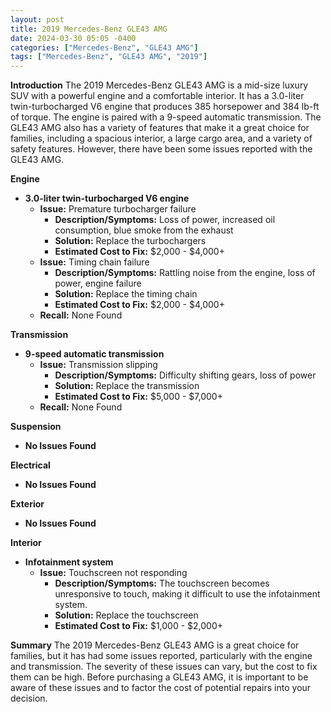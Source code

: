 ```yaml
---
layout: post
title: 2019 Mercedes-Benz GLE43 AMG
date: 2024-03-30 05:05 -0400
categories: ["Mercedes-Benz", "GLE43 AMG"]
tags: ["Mercedes-Benz", "GLE43 AMG", "2019"]
---
```

**Introduction**
The 2019 Mercedes-Benz GLE43 AMG is a mid-size luxury SUV with a powerful engine and a comfortable interior. It has a 3.0-liter twin-turbocharged V6 engine that produces 385 horsepower and 384 lb-ft of torque. The engine is paired with a 9-speed automatic transmission. The GLE43 AMG also has a variety of features that make it a great choice for families, including a spacious interior, a large cargo area, and a variety of safety features. However, there have been some issues reported with the GLE43 AMG.

**Engine**
* **3.0-liter twin-turbocharged V6 engine**
    * **Issue:** Premature turbocharger failure
        * **Description/Symptoms:** Loss of power, increased oil consumption, blue smoke from the exhaust
        * **Solution:** Replace the turbochargers
        * **Estimated Cost to Fix:** $2,000 - $4,000+
    * **Issue:** Timing chain failure
        * **Description/Symptoms:** Rattling noise from the engine, loss of power, engine failure
        * **Solution:** Replace the timing chain
        * **Estimated Cost to Fix:** $2,000 - $4,000+
    * **Recall:** None Found

**Transmission**
* **9-speed automatic transmission**
    * **Issue:** Transmission slipping
        * **Description/Symptoms:** Difficulty shifting gears, loss of power
        * **Solution:** Replace the transmission
        * **Estimated Cost to Fix:** $5,000 - $7,000+
    * **Recall:** None Found

**Suspension**
* **No Issues Found**

**Electrical**
* **No Issues Found**

**Exterior**
* **No Issues Found**

**Interior**
* **Infotainment system**
    * **Issue:** Touchscreen not responding
        * **Description/Symptoms:** The touchscreen becomes unresponsive to touch, making it difficult to use the infotainment system.
        * **Solution:** Replace the touchscreen
        * **Estimated Cost to Fix:** $1,000 - $2,000+

**Summary**
The 2019 Mercedes-Benz GLE43 AMG is a great choice for families, but it has had some issues reported, particularly with the engine and transmission. The severity of these issues can vary, but the cost to fix them can be high. Before purchasing a GLE43 AMG, it is important to be aware of these issues and to factor the cost of potential repairs into your decision.

